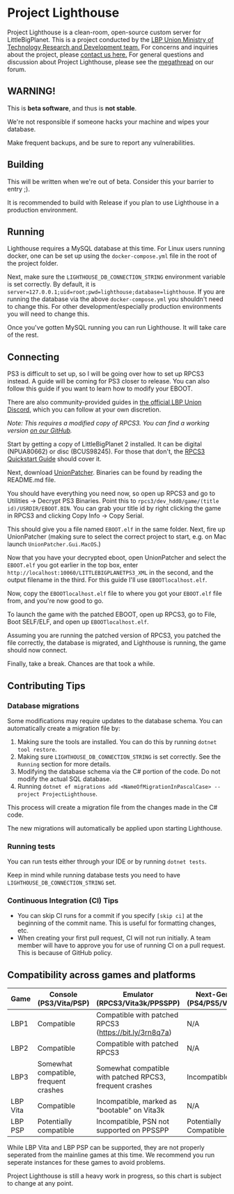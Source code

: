 # Project Lighthouse

Project Lighthouse is a clean-room, open-source custom server for LittleBigPlanet. This is a project conducted by the [LBP Union Ministry of Technology Research and Development team.](https://www.lbpunion.com/technology) For concerns and inquiries about the project, please [contact us here.](https://www.lbpunion.com/contact) For general questions and discussion about Project Lighthouse, please see the [megathread](https://www.lbpunion.com/forum/union-hall/project-lighthouse-littlebigplanet-private-servers-megathread) on our forum. 

## WARNING!

This is **beta software**, and thus is **not stable**.

We're not responsible if someone hacks your machine and wipes your database.

Make frequent backups, and be sure to report any vulnerabilities.

## Building

This will be written when we're out of beta. Consider this your barrier to entry ;).

It is recommended to build with Release if you plan to use Lighthouse in a production environment.

## Running

Lighthouse requires a MySQL database at this time. For Linux users running docker, one can be set up using
the `docker-compose.yml` file in the root of the project folder.

Next, make sure the `LIGHTHOUSE_DB_CONNECTION_STRING` environment variable is set correctly. By default, it
is `server=127.0.0.1;uid=root;pwd=lighthouse;database=lighthouse`. If you are running the database via the
above `docker-compose.yml` you shouldn't need to change this. For other development/especially production environments
you will need to change this.

Once you've gotten MySQL running you can run Lighthouse. It will take care of the rest.

## Connecting

PS3 is difficult to set up, so I will be going over how to set up RPCS3 instead. A guide will be coming for PS3 closer
to release. You can also follow this guide if you want to learn how to modify your EBOOT.

There are also community-provided guides in [the official LBP Union Discord](https://www.lbpunion.com/discord), which
you can follow at your own discretion.

*Note: This requires a modified copy of RPCS3. You can find a working
version [on our GitHub](https://github.com/LBPUnion/rpcs3).*

Start by getting a copy of LittleBigPlanet 2 installed. It can be digital (NPUA80662) or disc (BCUS98245). For those
that don't, the [RPCS3 Quickstart Guide](https://rpcs3.net/quickstart) should cover it.

Next, download [UnionPatcher](https://github.com/LBPUnion/UnionPatcher/). Binaries can be found by reading the README.md
file.

You should have everything you need now, so open up RPCS3 and go to Utilities -> Decrypt PS3 Binaries. Point this
to `rpcs3/dev_hdd0/game/(title id)/USRDIR/EBOOT.BIN`. You can grab your title id by right clicking the game in RPCS3 and
clicking Copy Info -> Copy Serial.

This should give you a file named `EBOOT.elf` in the same folder. Next, fire up UnionPatcher (making sure to select the
correct project to start, e.g. on Mac launch `UnionPatcher.Gui.MacOS`.)

Now that you have your decrypted eboot, open UnionPatcher and select the `EBOOT.elf` you got earlier in the top box,
enter `http://localhost:10060/LITTLEBIGPLANETPS3_XML` in the second, and the output filename in the third. For this
guide I'll use `EBOOTlocalhost.elf`.

Now, copy the `EBOOTlocalhost.elf` file to where you got your `EBOOT.elf` file from, and you're now good to go.

To launch the game with the patched EBOOT, open up RPCS3, go to File, Boot SELF/ELF, and open up `EBOOTlocalhost.elf`.

Assuming you are running the patched version of RPCS3, you patched the file correctly, the database is migrated, and
Lighthouse is running, the game should now connect.

Finally, take a break. Chances are that took a while.

## Contributing Tips

### Database migrations

Some modifications may require updates to the database schema. You can automatically create a migration file by:

1. Making sure the tools are installed. You can do this by running `dotnet tool restore`.
2. Making sure `LIGHTHOUSE_DB_CONNECTION_STRING` is set correctly. See the `Running` section for more details.
3. Modifying the database schema via the C# portion of the code. Do not modify the actual SQL database.
4. Running `dotnet ef migrations add <NameOfMigrationInPascalCase> --project ProjectLighthouse`.

This process will create a migration file from the changes made in the C# code.

The new migrations will automatically be applied upon starting Lighthouse.

### Running tests

You can run tests either through your IDE or by running `dotnet tests`.

Keep in mind while running database tests you need to have `LIGHTHOUSE_DB_CONNECTION_STRING` set.

### Continuous Integration (CI) Tips

- You can skip CI runs for a commit if you specify `[skip ci]` at the beginning of the commit name. This is useful for
  formatting changes, etc.
- When creating your first pull request, CI will not run initially. A team member will have to approve you for use of
  running CI on a pull request. This is because of GitHub policy.

## Compatibility across games and platforms

| Game     | Console (PS3/Vita/PSP)                | Emulator (RPCS3/Vita3k/PPSSPP)                           | Next-Gen (PS4/PS5/Vita) |
|----------|---------------------------------------|----------------------------------------------------------|-------------------------|
| LBP1     | Compatible                            | Compatible with patched RPCS3 (https://bit.ly/3rn8q7a)   | N/A                     |
| LBP2     | Compatible                            | Compatible with patched RPCS3                            | N/A                     |
| LBP3     | Somewhat compatible, frequent crashes | Somewhat compatible with patched RPCS3, frequent crashes | Incompatible            |
| LBP Vita | Compatible                            | Incompatible, marked as "bootable" on Vita3k             | N/A                     |
| LBP PSP  | Potentially compatible                | Incompatible, PSN not supported on PPSSPP                | Potentially Compatible  |

While LBP Vita and LBP PSP can be supported, they are not properly seperated from the mainline games at this time. We
recommend you run seperate instances for these games to avoid problems.

Project Lighthouse is still a heavy work in progress, so this chart is subject to change at any point.
